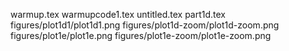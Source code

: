 warmup.tex
warmupcode1.tex
untitled.tex
part1d.tex
figures/plot1d1/plot1d1.png
figures/plot1d-zoom/plot1d-zoom.png
figures/plot1e/plot1e.png
figures/plot1e-zoom/plot1e-zoom.png
